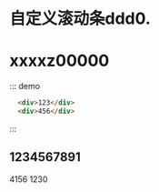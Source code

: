 # 自定义滚动条ddd0.

# xxxxz00000
::: demo
```html
  <div>123</div>
  <div>456</div>
```
:::
## 1234567891

4156
1230